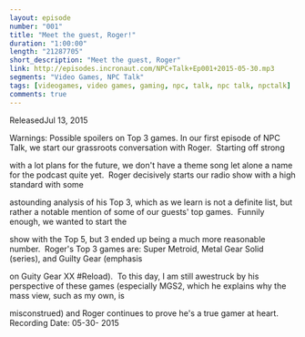 ```yaml
---
layout: episode
number: "001"
title: "Meet the guest, Roger!"
duration: "1:00:00"
length: "21287705"
short_description: "Meet the guest, Roger"
link: http://episodes.incronaut.com/NPC+Talk+Ep001+2015-05-30.mp3
segments: "Video Games, NPC Talk"
tags: [videogames, video games, gaming, npc, talk, npc talk, npctalk]
comments: true
---
```


ReleasedJul 13, 2015

Warnings: Possible spoilers on Top 3 games. In our first episode of NPC Talk, we start our grassroots conversation with Roger.  Starting off strong

with a lot plans for the future, we don&#39;t have a theme song let alone a name for the podcast quite yet.  Roger decisively starts our radio show with a high standard with some

astounding analysis of his Top 3, which as we learn is not a definite list, but rather a notable mention of some of our guests&#39; top games.  Funnily enough, we wanted to start the

show with the Top 5, but 3 ended up being a much more reasonable number.  Roger&#39;s Top 3 games are: Super Metroid, Metal Gear Solid (series), and Guilty Gear (emphasis

on Guity Gear XX #Reload).  To this day, I am still awestruck by his perspective of these games (especially MGS2, which he explains why the mass view, such as my own, is

misconstrued) and Roger continues to prove he&#39;s a true gamer at heart. Recording Date: 05-30- 2015
